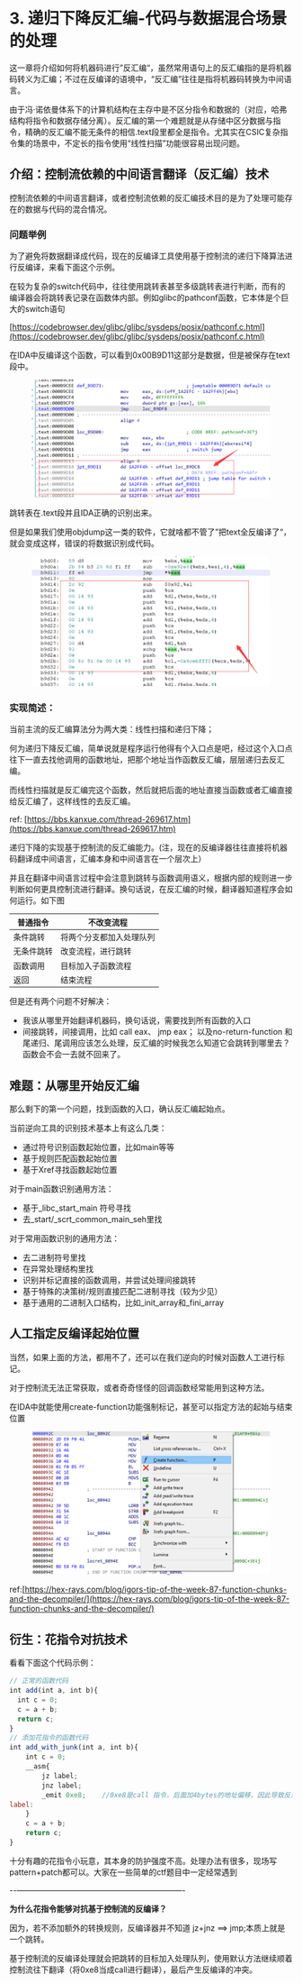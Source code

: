 # 3. 递归下降反汇编-代码与数据混合场景的处理

这一章将介绍如何将机器码进行”反汇编“，虽然常用语句上的反汇编指的是将机器码转义为汇编；不过在反编译的语境中，“反汇编”往往是指将机器码转换为中间语言。

由于冯·诺依曼体系下的计算机结构在主存中是不区分指令和数据的（对应，哈弗结构将指令和数据存储分离）。反汇编的第一个难题就是从存储中区分数据与指令，精确的反汇编不能无条件的相信.text段里都全是指令。尤其实在CSIC复杂指令集的场景中，不定长的指令使用“线性扫描”功能很容易出现问题。

## 介绍：控制流依赖的中间语言翻译（反汇编）技术

控制流依赖的中间语言翻译，或者控制流依赖的反汇编技术目的是为了处理可能存在的数据与代码的混合情况。

### **问题举例**

为了避免将数据翻译成代码，现在的反编译工具使用基于控制流的递归下降算法进行反编译，来看下面这个示例。

在较为复杂的switch代码中，往往使用跳转表甚至多级跳转表进行判断，而有的编译器会将跳转表记录在函数体内部。例如glibc的pathconf函数，它本体是个巨大的switch语句

[https://codebrowser.dev/glibc/glibc/sysdeps/posix/pathconf.c.html](https://codebrowser.dev/glibc/glibc/sysdeps/posix/pathconf.c.html)

在IDA中反编译这个函数，可以看到0x00B9D11这部分是数据，但是被保存在text段中。

<figure><img src="../.gitbook/assets/image (2) (1) (1).png" alt=""><figcaption></figcaption></figure>

跳转表在.text段并且IDA正确的识别出来。

但是如果我们使用objdump这一类的软件，它就啥都不管了”把text全反编译了“，就会变成这样，错误的将数据识别成代码。

<figure><img src="../.gitbook/assets/image (1) (1) (1) (1).png" alt=""><figcaption></figcaption></figure>

### 实现简述：

当前主流的反汇编算法分为两大类：线性扫描和递归下降；

何为递归下降反汇编，简单说就是程序运行他得有个入口点是吧，经过这个入口点往下一直去找他调用的函数地址，把那个地址当作函数反汇编，层层递归去反汇编。

而线性扫描就是反汇编完这个函数，然后就把后面的地址直接当函数或者汇编直接给反汇编了，这样线性的去反汇编。

ref: [https://bbs.kanxue.com/thread-269617.htm](https://bbs.kanxue.com/thread-269617.htm)

递归下降的实现基于控制流的反汇编能力。(注，现在的反编译器往往直接将机器码翻译成中间语言，汇编本身和中间语言在一个层次上）

并且在翻译中间语言过程中会注意到跳转与函数调用语义，根据内部的规则进一步判断如何更具控制流进行翻译。换句话说，在反汇编的时候，翻译器知道程序会如何运行。如下图

| 普通指令  | 不改变流程        |
| ----- | ------------ |
| 条件跳转  | 将两个分支都加入处理队列 |
| 无条件跳转 | 改变流程，进行跳转    |
| 函数调用  | 目标加入子函数流程    |
| 返回    | 结束流程         |

但是还有两个问题不好解决：

* 我该从哪里开始翻译机器码，换句话说，需要找到所有函数的入口
* 间接跳转，间接调用，比如 call eax、 jmp eax； 以及no-return-function 和 尾递归、尾调用应该怎么处理，反汇编的时候我怎么知道它会跳转到哪里去？函数会不会一去就不回来了。

## 难题：从哪里开始反汇编

那么剩下的第一个问题，找到函数的入口，确认反汇编起始点。

当前逆向工具的识别技术基本上有这么几类：

* 通过符号识别函数起始位置，比如main等等
* 基于规则匹配函数起始位置
* 基于Xref寻找函数起始位置

对于main函数识别通用方法：

* 基于\_libc\_start\_main 符号寻找
* 去\_start/\_scrt\_common\_main\_seh里找

对于常用函数识别的通用方法：

* 去二进制符号里找
* 在异常处理结构里找
* 识别并标记直接的函数调用，并尝试处理间接跳转
* 基于特殊的决策树/规则直接匹配二进制寻找（较为少见）
* 基于通用的二进制入口结构，比如\_init\_array和\_fini\_array

## 人工指定反编译起始位置

当然，如果上面的方法，都用不了，还可以在我们逆向的时候对函数人工进行标记。

对于控制流无法正常获取，或者奇奇怪怪的回调函数经常能用到这种方法。

在IDA中就能使用create-function功能强制标记，甚至可以指定方法的起始与结束位置

<figure><img src="../.gitbook/assets/image (2) (1) (1) (1).png" alt=""><figcaption></figcaption></figure>

ref:[https://hex-rays.com/blog/igors-tip-of-the-week-87-function-chunks-and-the-decompiler/](https://hex-rays.com/blog/igors-tip-of-the-week-87-function-chunks-and-the-decompiler/)

## 衍生：花指令对抗技术

看看下面这个代码示例：

```jsx
// 正常的函数代码
int add(int a, int b){
  int c = 0;
  c = a + b;
  return c;
}
// 添加花指令的函数代码
int add_with_junk(int a, int b){
    int c = 0;
    __asm{
        jz label;
        jnz label;
        _emit 0xe8;    //0xe8是call 指令，后面加4bytes的地址偏移，因此导致反汇编器错误识别
label:
    }
    c = a + b;
    return c;
}
```

十分有趣的花指令小玩意，其本身的防护强度不高。处理办法有很多，现场写pattern+patch都可以。大家在一些简单的ctf题目中一定经常遇到

\--—————————————————————-

**为什么花指令能够对抗基于控制流的反编译？**

因为，若不添加额外的转换规则，反编译器并不知道 jz+jnz ==> jmp;本质上就是一个跳转。

基于控制流的反编译处理就会把跳转的目标加入处理队列，使用默认方法继续顺着控制流往下翻译（将0xe8当成call进行翻译），最后产生反编译的冲突。
